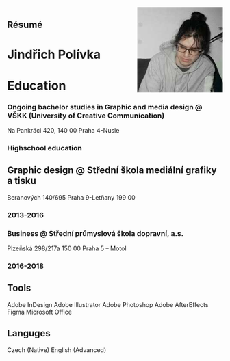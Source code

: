 
<img align="right" width="200" height="200" src="ME.jpg">

## Résumé

# Jindřich Polívka



# Education
### Ongoing bachelor studies in Graphic and media design  @ VŠKK (University of Creative Communication)
Na Pankráci 420, 140 00 Praha 4-Nusle

### Highschool education
## Graphic design @ Střední škola mediální grafiky a tisku
Beranových 140/695
Praha 9-Letňany
199 00
### 2013-2016

### Business @ Střední průmyslová škola dopravní, a.s.
Plzeňská 298/217a
150 00 Praha 5 – Motol
### 2016-2018


## Tools
Adobe InDesign
Adobe Illustrator
Adobe Photoshop
Adobe AfterEffects
Figma
Microsoft Office

## Languges
Czech (Native)
English (Advanced)
